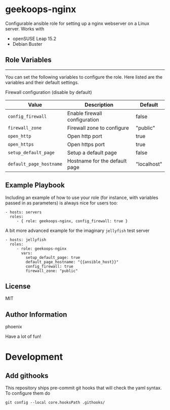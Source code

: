 # geekoops-nginx

Configurable ansible role for setting up a nginx webserver on a Linux server. Works with

- openSUSE Leap 15.2
- Debian Buster

## Role Variables
--------------

You can set the following variables to configure the role. Here listed are the variables and their default settings.

Firewall configuration (disable by default)


| Value | Description | Default |
|-------|-------------|---------|
|`config_firewall` | Enable firewall configuration | false |
|`firewall_zone` | Firewall zone to configure | "public" |
|`open_http` | Open http port | true |
|`open_https` | Open https port | true |
|`setup_default_page` | Setup a default page | false |
|`default_page_hostname`| Hostname for the default page | "localhost" |


## Example Playbook

Including an example of how to use your role (for instance, with variables passed in as parameters) is always nice for users too:

    - hosts: servers
      roles:
         - { role: geekoops-nginx, config_firewall: true }

A bit more advanced example for the imaginary `jellyfish` test server

    - hosts: jellyfish
      roles:
         - role: geekoops-nginx
           vars:
             setup_default_page: true
             default_page_hostname: "{{ansible_host}}"
             config_firewall: true
             firewall_zone: "public"

## License

MIT

## Author Information

phoenix

Have a lot of fun!

# Development

## Add githooks

This repository ships pre-commit git hooks that will check the yaml syntax. To configure them do

    git config --local core.hooksPath .githooks/
